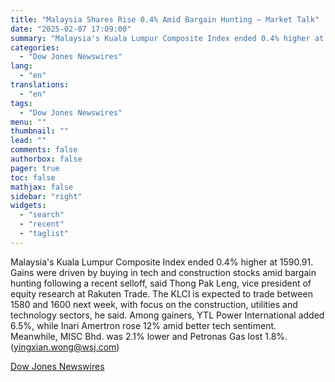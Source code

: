 ```yaml
---
title: "Malaysia Shares Rise 0.4% Amid Bargain Hunting — Market Talk"
date: "2025-02-07 17:09:00"
summary: "Malaysia's Kuala Lumpur Composite Index ended 0.4% higher at 1590.91. Gains were driven by buying in tech and construction stocks amid bargain hunting following a recent selloff, said Thong Pak Leng, vice president of equity research at Rakuten Trade. The KLCI is expected to trade between 1580 and 1600 next..."
categories:
  - "Dow Jones Newswires"
lang:
  - "en"
translations:
  - "en"
tags:
  - "Dow Jones Newswires"
menu: ""
thumbnail: ""
lead: ""
comments: false
authorbox: false
pager: true
toc: false
mathjax: false
sidebar: "right"
widgets:
  - "search"
  - "recent"
  - "taglist"
---
```


Malaysia's Kuala Lumpur Composite Index ended 0.4% higher at 1590.91. Gains were driven by buying in tech and construction stocks amid bargain hunting following a recent selloff, said Thong Pak Leng, vice president of equity research at Rakuten Trade. The KLCI is expected to trade between 1580 and 1600 next week, with focus on the construction, utilities and technology sectors, he said. Among gainers, YTL Power International added 6.5%, while Inari Amertron rose 12% amid better tech sentiment. Meanwhile, MISC Bhd. was 2.1% lower and Petronas Gas lost 1.8%. (yingxian.wong@wsj.com)

[Dow Jones Newswires](https://www.tradingview.com/news/DJN_DN20250207003576:0/)
